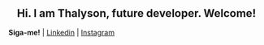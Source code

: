 <h2 align="center">
<img src="" width="" height="">
<img src="" width="" height="">
<img src="" width="" height="">
<img src="" width="" height="">


<h2 align="center"> Hi.
I am Thalyson, future developer.
Welcome! </h1>







**Siga-me!** 
| [Linkedin](https://www.linkedin.com/in/thalysonalmeida/) 
| [Instagram](https://www.instagram.com/thalyson.alm/)
